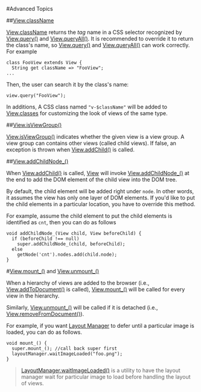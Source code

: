 #Advanced Topics

##[View.className](api:view)

[View.className](api:view) returns the *tag* name in a CSS selector recognized by [View.query()](api:view) and [View.queryAll()](api:view). It is recommended to override it to return the class's name, so [View.query()](api:view) and [View.queryAll()](api:view) can work correctly. For example

    class FooView extends View {
      String get className => "FooView";
    ...

Then, the user can search it by the class's name:

    view.query("FooView");

In additions, A CSS class named `"v-$className"` will be added to [View.classes](api:view) for customizing the look of views of the same type.

##[View.isViewGroup()](api:view)

[View.isViewGroup()](api:view) indicates whether the given view is a view group.
A view group can contains other views (called child views). If false, an exception is thrown when [View.addChild()](api:view) is called.


##[View.addChildNode_()](api:view)

When [View.addChild()](api:view) is called, [View](api:view) will invoke
[View.addChildNode_()](api:view) at the end to add the DOM element of the child view into the DOM tree.

By default, the child element will be added right under `node`. In other words, it assumes the view has only one layer of DOM elements. If you'd like to put the child elements in a particular location, you have to override this method.

For example, assume the child element to put the child elements is identified as `cnt`, then you can do as follows

    void addChildNode_(View child, View beforeChild) {
      if (beforeChild !== null)
        super.addChildNode_(child, beforeChild);
      else
        getNode('cnt').nodes.add(child.node);
    }

#[View.mount_()](api:view) and [View.unmount_()](api:view)

When a hierarchy of views are added to the browser (i.e., [View.addToDocument()](api:view) is called), [View.mount_()](api:view) will be called for every view in the hierarchy.

Similarly, [View.unmount_()](api:view) will be called if it is detached (i.e., [View.removeFromDocument()](api:view)).

For example, if you want [Layout Manager](../../Layouts/LayoutManager.md) to defer until a particular image is loaded, you can do as follows.

    void mount_() {
      super.mount_(); //call back super first
      layoutManager.waitImageLoaded("foo.png");
    }

> [LayoutManager.waitImageLoaded()](api:layout) is a utility to have the layout manager wait for particular image to load before handling the layout of views.
